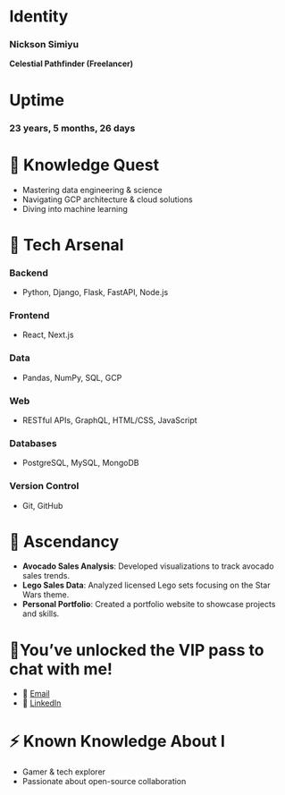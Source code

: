 # Identity
### Nickson Simiyu  
**Celestial Pathfinder (Freelancer)**
# Uptime
### 23 years, 5 months, 26 days  

# 🌱 Knowledge Quest
- Mastering data engineering & science
- Navigating GCP architecture & cloud solutions
- Diving into machine learning

# 🔧 Tech Arsenal
### Backend
- Python, Django, Flask, FastAPI, Node.js  
### Frontend
- React, Next.js  
### Data
- Pandas, NumPy, SQL, GCP  
### Web
- RESTful APIs, GraphQL, HTML/CSS, JavaScript  
### Databases
- PostgreSQL, MySQL, MongoDB  
### Version Control
- Git, GitHub  

# 🚀 Ascendancy
- **Avocado Sales Analysis**: Developed visualizations to track avocado sales trends.
- **Lego Sales Data**: Analyzed licensed Lego sets focusing on the Star Wars theme.
- **Personal Portfolio**: Created a portfolio website to showcase projects and skills.

# 💬You’ve unlocked the VIP pass to chat with me!
- 📧 [Email](mailto:simiyunickson1@gmail.com)  
- 🔗 [LinkedIn](https://linkedin.com/in/nickson-simiyu)  

# ⚡ Known Knowledge About I
- Gamer & tech explorer
- Passionate about open-source collaboration
